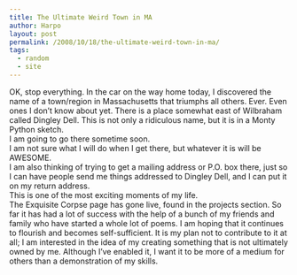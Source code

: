 ```yaml
---
title: The Ultimate Weird Town in MA
author: Harpo
layout: post
permalink: /2008/10/18/the-ultimate-weird-town-in-ma/
tags:
  - random
  - site
---
```

OK, stop everything. In the car on the way home today, I discovered the name of a town/region in Massachusetts that triumphs all others. Ever. Even ones I don&#8217;t know about yet. There is a place somewhat east of Wilbraham called Dingley Dell. This is not only a ridiculous name, but it is in a Monty Python sketch.  
I am going to go there sometime soon.  
I am not sure what I will do when I get there, but whatever it is will be AWESOME.  
I am also thinking of trying to get a mailing address or P.O. box there, just so I can have people send me things addressed to Dingley Dell, and I can put it on my return address.  
This is one of the most exciting moments of my life.  
The Exquisite Corpse page has gone live, found in the projects section. So far it has had a lot of success with the help of a bunch of my friends and family who have started a whole lot of poems. I am hoping that it continues to flourish and becomes self-sufficient. It is my plan not to contribute to it at all; I am interested in the idea of my creating something that is not ultimately owned by me. Although I&#8217;ve enabled it, I want it to be more of a medium for others than a demonstration of my skills.